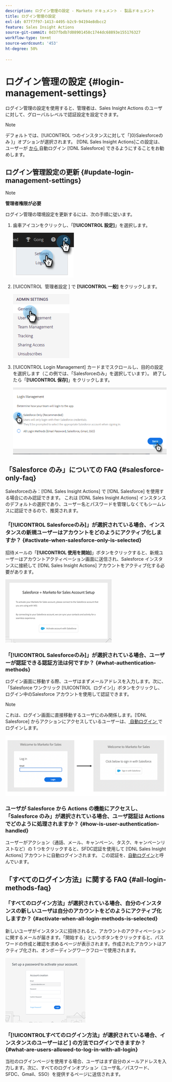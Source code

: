 ```yaml
---
description: ログイン管理の設定 - Marketo ドキュメント - 製品ドキュメント
title: ログイン管理の設定
exl-id: 077f7f97-1413-4495-b2c9-94194e8dbcc2
feature: Sales Insight Actions
source-git-commit: 0d37fbdb7d08901458c1744dc68893e155176327
workflow-type: tm+mt
source-wordcount: '453'
ht-degree: 50%

---
```


# ログイン管理の設定 {#login-management-settings}

ログイン管理の設定を使用すると、管理者は、Sales Insight Actions のユーザに対して、グローバルレベルで認証設定を設定できます。

>[!NOTE]
>
>デフォルトでは、[!UICONTROL &#x200B; つのインスタンスに対して「]0&rbrace;Salesforceのみ &rbrace;」オプションが選択されます。 [!DNL Sales Insight Actions]この設定は、ユーザーが [ から ](/help/marketo/product-docs/marketo-sales-insight/actions/admin/auto-login-from-salesforce.md) 自動ログイン [!DNL Salesforce] できるようにすることをお勧めします。

## ログイン管理設定の更新 {#update-login-management-settings}

>[!NOTE]
>
>**管理者権限が必要**

ログイン管理の環境設定を更新するには、次の手順に従います。

1. 歯車アイコンをクリックし、「**[!UICONTROL 設定]**」を選択します。

   ![](assets/login-management-settings-1.png)

1. [!UICONTROL &#x200B; 管理者設定 &#x200B;] で **[!UICONTROL 一般]** をクリックします。

   ![](assets/login-management-settings-2.png)

1. [!UICONTROL Login Management] カードまでスクロールし、目的の設定を選択します（この例では、「Salesforceのみ」を選択しています）。 終了したら「**[!UICONTROL 保存]**」をクリックします。

   ![](assets/login-management-settings-3.png)

## 「Salesforce のみ」についての FAQ {#salesforce-only-faq}

Salesforceのみ：[!DNL Sales Insight Actions] で [!DNL Salesforce] を使用する場合にのみ認証できます。 これは [!DNL Sales Insight Actions] インスタンスのデフォルトの選択であり、ユーザー名とパスワードを管理しなくてもシームレスに認証できるので、推奨されます。

### 「[!UICONTROL Salesforceのみ &#x200B;]」が選択されている場合、インスタンスの新規ユーザーはアカウントをどのようにアクティブ化しますか？ {#activate-when-salesforce-only-is-selected}

招待メールの「**[!UICONTROL 使用を開始]**」ボタンをクリックすると、新規ユーザーはアカウントアクティベーション画面に送信され、Salesforce インスタンスに接続して [!DNL Sales Insight Actions] アカウントをアクティブ化する必要があります。

![](assets/login-management-settings-4.png)

### 「[!UICONTROL Salesforceのみ &#x200B;]」が選択されている場合、ユーザーが認証できる認証方法は何ですか？ {#what-authentication-methods}

ログイン画面に移動する際、ユーザはまずメールアドレスを入力します。次に、「Salesforce ワンクリック [!UICONTROL &#x200B; ログイン &#x200B;]」ボタンをクリックし、ログイン中のSalesforce アカウントを使用して認証できます。

>[!NOTE]
>
>これは、ログイン画面に直接移動するユーザにのみ関係します。[!DNL Salesforce] からアクションにアクセスしているユーザーは、[ 自動ログイン ](/help/marketo/product-docs/marketo-sales-insight/actions/admin/auto-login-from-salesforce.md) でログインします。

![](assets/login-management-settings-5.png)

### ユーザが Salesforce から Actions の機能にアクセスし、「Salesforce のみ」が選択されている場合、ユーザ認証は Actions でどのように処理されますか？ {#how-is-user-authentication-handled}

ユーザーがアクション（通話、メール、キャンペーン、タスク、キャンペーンリストなど）の 1 つをクリックすると、SFDC認証を使用して [!DNL Sales Insight Actions] アカウントに自動ログインされます。 この認証を、[自動ログイン](/help/marketo/product-docs/marketo-sales-insight/actions/admin/auto-login-from-salesforce.md)と呼んでいます。

## 「すべてのログイン方法」に関する FAQ {#all-login-methods-faq}

### 「すべてのログイン方法」が選択されている場合、自分のインスタンスの新しいユーザは自分のアカウントをどのようにアクティブ化しますか？ {#activate-when-all-login-methods-is-selected}

新しいユーザがインスタンスに招待されると、アカウントのアクティベーションに関するメールが届きます。「開始する」というボタンをクリックすると、パスワードの作成と確認を求めるページが表示されます。作成されたアカウントはアクティブ化され、オンボーディングワークフローで使用されます。

![](assets/login-management-settings-6.png)

### 「[!UICONTROL &#x200B; すべてのログイン方法」が選択されている場合、インスタンスのユーザーはど &#x200B;] の方法でログインできますか？ {#what-are-users-allowed-to-log-in-with-all-login}

当社のログインページを使用する場合、ユーザはまず自分のメールアドレスを入力します。次に、すべてのログインオプション（ユーザ名／パスワード、SFDC、Gmail、SSO）を提供するページに送信されます。
